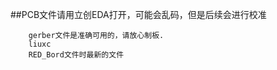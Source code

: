##PCB文件请用立创EDA打开，可能会乱码，但是后续会进行校准
        
        
        gerber文件是准确可用的，请放心制板.
        liuxc
        RED_Bord文件时最新的文件
